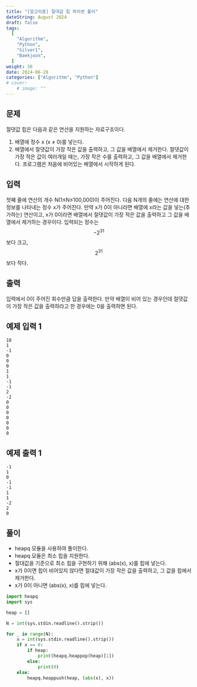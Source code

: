 ```yaml
---
title: "[알고리즘] 절대값 힙 파이썬 풀이"
dateString: August 2024
draft: false
tags:
  [
    "Algorithm",
    "Python",
    "Silver1",
    "Baekjoon",
  ]
weight: 30
date: 2024-06-28
categories: ["Algorithm", "Python"]
# cover:
    # image: ""
---
```

## 문제
절댓값 힙은 다음과 같은 연산을 지원하는 자료구조이다.

1. 배열에 정수 x (x ≠ 0)를 넣는다.
2. 배열에서 절댓값이 가장 작은 값을 출력하고, 그 값을 배열에서 제거한다. 절댓값이 가장 작은 값이 여러개일 때는, 가장 작은 수를 출력하고, 그 값을 배열에서 제거한다.
프로그램은 처음에 비어있는 배열에서 시작하게 된다.

## 입력
첫째 줄에 연산의 개수 N(1≤N≤100,000)이 주어진다. 다음 N개의 줄에는 연산에 대한 정보를 나타내는 정수 x가 주어진다. 만약 x가 0이 아니라면 배열에 x라는 값을 넣는(추가하는) 연산이고, x가 0이라면 배열에서 절댓값이 가장 작은 값을 출력하고 그 값을 배열에서 제거하는 경우이다. 입력되는 정수는 $$ -2^31 $$보다 크고, $$ 2^31 $$보다 작다.

## 출력
입력에서 0이 주어진 회수만큼 답을 출력한다. 만약 배열이 비어 있는 경우인데 절댓값이 가장 작은 값을 출력하라고 한 경우에는 0을 출력하면 된다.

## 예제 입력 1
```
18
1
-1
0
0
0
1
1
-1
-1
2
-2
0
0
0
0
0
0
0
```

## 예제 출력 1
```
-1
1
0
-1
-1
1
1
-2
2
0
```

## 풀이
- heapq 모듈을 사용하여 풀이한다.
- heapq 모듈은 최소 힙을 지원한다.
- 절대값을 기준으로 최소 힙을 구현하기 위해 (abs(x), x)를 힙에 넣는다.
- x가 0이면 힙이 비어있지 않다면 절대값이 가장 작은 값을 출력하고, 그 값을 힙에서 제거한다.
- x가 0이 아니면 (abs(x), x)를 힙에 넣는다.

```python
import heapq
import sys

heap = []

N = int(sys.stdin.readline().strip())

for _ in range(N):
    x = int(sys.stdin.readline().strip())
    if x == 0:
        if heap:
            print(heapq.heappop(heap)[1])
        else:
            print(0)
    else:
        heapq.heappush(heap, (abs(x), x))

```